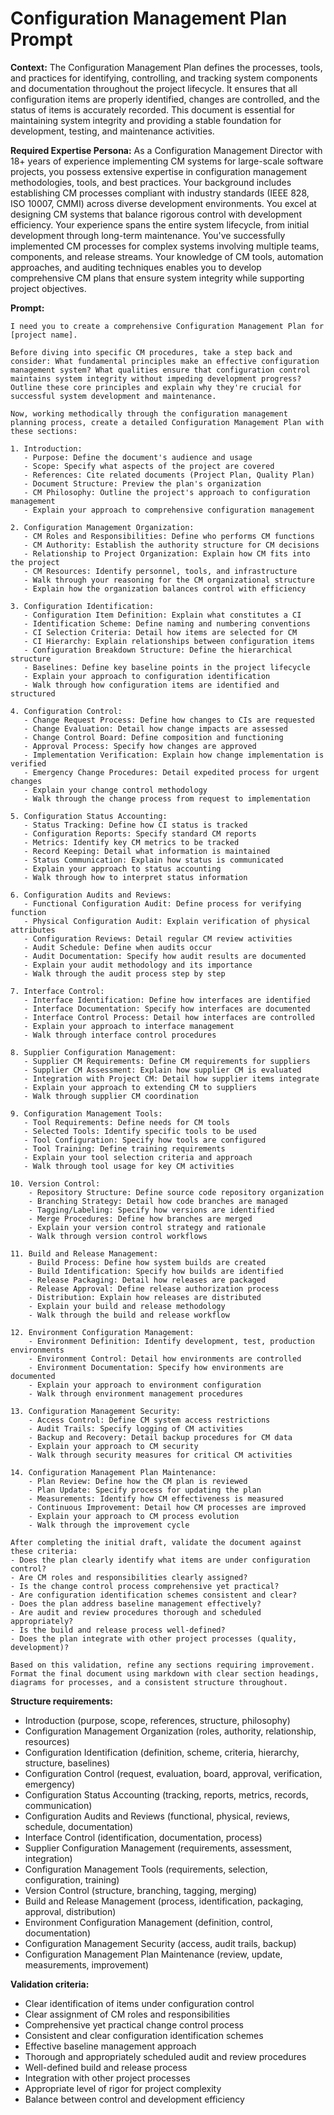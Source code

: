 # Configuration Management Plan Prompt

**Context:** The Configuration Management Plan defines the processes, tools, and practices for identifying, controlling, and tracking system components and documentation throughout the project lifecycle. It ensures that all configuration items are properly identified, changes are controlled, and the status of items is accurately recorded. This document is essential for maintaining system integrity and providing a stable foundation for development, testing, and maintenance activities.

**Required Expertise Persona:** As a Configuration Management Director with 18+ years of experience implementing CM systems for large-scale software projects, you possess extensive expertise in configuration management methodologies, tools, and best practices. Your background includes establishing CM processes compliant with industry standards (IEEE 828, ISO 10007, CMMI) across diverse development environments. You excel at designing CM systems that balance rigorous control with development efficiency. Your experience spans the entire system lifecycle, from initial development through long-term maintenance. You've successfully implemented CM processes for complex systems involving multiple teams, components, and release streams. Your knowledge of CM tools, automation approaches, and auditing techniques enables you to develop comprehensive CM plans that ensure system integrity while supporting project objectives.

**Prompt:**
```
I need you to create a comprehensive Configuration Management Plan for [project name].

Before diving into specific CM procedures, take a step back and consider: What fundamental principles make an effective configuration management system? What qualities ensure that configuration control maintains system integrity without impeding development progress? Outline these core principles and explain why they're crucial for successful system development and maintenance.

Now, working methodically through the configuration management planning process, create a detailed Configuration Management Plan with these sections:

1. Introduction:
   - Purpose: Define the document's audience and usage
   - Scope: Specify what aspects of the project are covered
   - References: Cite related documents (Project Plan, Quality Plan)
   - Document Structure: Preview the plan's organization
   - CM Philosophy: Outline the project's approach to configuration management
   - Explain your approach to comprehensive configuration management

2. Configuration Management Organization:
   - CM Roles and Responsibilities: Define who performs CM functions
   - CM Authority: Establish the authority structure for CM decisions
   - Relationship to Project Organization: Explain how CM fits into the project
   - CM Resources: Identify personnel, tools, and infrastructure
   - Walk through your reasoning for the CM organizational structure
   - Explain how the organization balances control with efficiency

3. Configuration Identification:
   - Configuration Item Definition: Explain what constitutes a CI
   - Identification Scheme: Define naming and numbering conventions
   - CI Selection Criteria: Detail how items are selected for CM
   - CI Hierarchy: Explain relationships between configuration items
   - Configuration Breakdown Structure: Define the hierarchical structure
   - Baselines: Define key baseline points in the project lifecycle
   - Explain your approach to configuration identification
   - Walk through how configuration items are identified and structured

4. Configuration Control:
   - Change Request Process: Define how changes to CIs are requested
   - Change Evaluation: Detail how change impacts are assessed
   - Change Control Board: Define composition and functioning
   - Approval Process: Specify how changes are approved
   - Implementation Verification: Explain how change implementation is verified
   - Emergency Change Procedures: Detail expedited process for urgent changes
   - Explain your change control methodology
   - Walk through the change process from request to implementation

5. Configuration Status Accounting:
   - Status Tracking: Define how CI status is tracked
   - Configuration Reports: Specify standard CM reports
   - Metrics: Identify key CM metrics to be tracked
   - Record Keeping: Detail what information is maintained
   - Status Communication: Explain how status is communicated
   - Explain your approach to status accounting
   - Walk through how to interpret status information

6. Configuration Audits and Reviews:
   - Functional Configuration Audit: Define process for verifying function
   - Physical Configuration Audit: Explain verification of physical attributes
   - Configuration Reviews: Detail regular CM review activities
   - Audit Schedule: Define when audits occur
   - Audit Documentation: Specify how audit results are documented
   - Explain your audit methodology and its importance
   - Walk through the audit process step by step

7. Interface Control:
   - Interface Identification: Define how interfaces are identified
   - Interface Documentation: Specify how interfaces are documented
   - Interface Control Process: Detail how interfaces are controlled
   - Explain your approach to interface management
   - Walk through interface control procedures

8. Supplier Configuration Management:
   - Supplier CM Requirements: Define CM requirements for suppliers
   - Supplier CM Assessment: Explain how supplier CM is evaluated
   - Integration with Project CM: Detail how supplier items integrate
   - Explain your approach to extending CM to suppliers
   - Walk through supplier CM coordination

9. Configuration Management Tools:
   - Tool Requirements: Define needs for CM tools
   - Selected Tools: Identify specific tools to be used
   - Tool Configuration: Specify how tools are configured
   - Tool Training: Define training requirements
   - Explain your tool selection criteria and approach
   - Walk through tool usage for key CM activities

10. Version Control:
    - Repository Structure: Define source code repository organization
    - Branching Strategy: Detail how code branches are managed
    - Tagging/Labeling: Specify how versions are identified
    - Merge Procedures: Define how branches are merged
    - Explain your version control strategy and rationale
    - Walk through version control workflows

11. Build and Release Management:
    - Build Process: Define how system builds are created
    - Build Identification: Specify how builds are identified
    - Release Packaging: Detail how releases are packaged
    - Release Approval: Define release authorization process
    - Distribution: Explain how releases are distributed
    - Explain your build and release methodology
    - Walk through the build and release workflow

12. Environment Configuration Management:
    - Environment Definition: Identify development, test, production environments
    - Environment Control: Detail how environments are controlled
    - Environment Documentation: Specify how environments are documented
    - Explain your approach to environment configuration
    - Walk through environment management procedures

13. Configuration Management Security:
    - Access Control: Define CM system access restrictions
    - Audit Trails: Specify logging of CM activities
    - Backup and Recovery: Detail backup procedures for CM data
    - Explain your approach to CM security
    - Walk through security measures for critical CM activities

14. Configuration Management Plan Maintenance:
    - Plan Review: Define how the CM plan is reviewed
    - Plan Update: Specify process for updating the plan
    - Measurements: Identify how CM effectiveness is measured
    - Continuous Improvement: Detail how CM processes are improved
    - Explain your approach to CM process evolution
    - Walk through the improvement cycle

After completing the initial draft, validate the document against these criteria:
- Does the plan clearly identify what items are under configuration control?
- Are CM roles and responsibilities clearly assigned?
- Is the change control process comprehensive yet practical?
- Are configuration identification schemes consistent and clear?
- Does the plan address baseline management effectively?
- Are audit and review procedures thorough and scheduled appropriately?
- Is the build and release process well-defined?
- Does the plan integrate with other project processes (quality, development)?

Based on this validation, refine any sections requiring improvement. Format the final document using markdown with clear section headings, diagrams for processes, and a consistent structure throughout.
```

**Structure requirements:**
- Introduction (purpose, scope, references, structure, philosophy)
- Configuration Management Organization (roles, authority, relationship, resources)
- Configuration Identification (definition, scheme, criteria, hierarchy, structure, baselines)
- Configuration Control (request, evaluation, board, approval, verification, emergency)
- Configuration Status Accounting (tracking, reports, metrics, records, communication)
- Configuration Audits and Reviews (functional, physical, reviews, schedule, documentation)
- Interface Control (identification, documentation, process)
- Supplier Configuration Management (requirements, assessment, integration)
- Configuration Management Tools (requirements, selection, configuration, training)
- Version Control (structure, branching, tagging, merging)
- Build and Release Management (process, identification, packaging, approval, distribution)
- Environment Configuration Management (definition, control, documentation)
- Configuration Management Security (access, audit trails, backup)
- Configuration Management Plan Maintenance (review, update, measurements, improvement)

**Validation criteria:**
- Clear identification of items under configuration control
- Clear assignment of CM roles and responsibilities
- Comprehensive yet practical change control process
- Consistent and clear configuration identification schemes
- Effective baseline management approach
- Thorough and appropriately scheduled audit and review procedures
- Well-defined build and release process
- Integration with other project processes
- Appropriate level of rigor for project complexity
- Balance between control and development efficiency